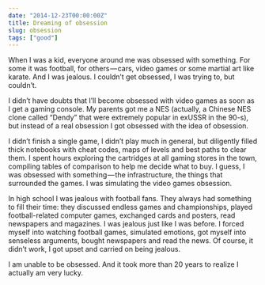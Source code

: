 ```yaml
---
date: "2014-12-23T00:00:00Z"
title: Dreaming of obsession
slug: obsession
tags: ["good"]
---
```


When I was a kid, everyone around me was obsessed with something. For some it was football, for others — cars, video games or some martial art like karate. And I was jealous. I couldn’t get obsessed, I was trying to, but couldn’t.

I didn’t have doubts that I’ll become obsessed with video games as soon as I get a gaming console. My parents got me a NES (actually, a Chinese NES clone called “Dendy” that were extremely popular in exUSSR in the 90-s), but instead of a real obsession I got obsessed with the idea of obsession.

I didn’t finish a single game, I didn’t play much in general, but diligently filled thick notebooks with cheat codes, maps of levels and best paths to clear them. I spent hours exploring the cartridges at all gaming stores in the town, compiling tables of comparison to help me decide what to buy. I guess, I was obsessed with something — the infrastructure, the things that surrounded the games. I was simulating the video games obsession.

In high school I was jealous with football fans. They always had something to fill their time: they discussed endless games and championships, played football-related computer games, exchanged cards and posters, read newspapers and magazines. I was jealous just like I was before. I forced myself into watching football games, simulated emotions, got myself into senseless arguments, bought newspapers and read the news. Of course, it didn’t work, I got upset and carried on being jealous.

I am unable to be obsessed. And it took more than 20 years to realize I actually am very lucky.
